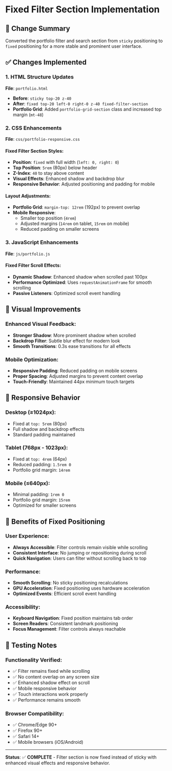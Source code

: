 # Fixed Filter Section Implementation

## 🎯 Change Summary
Converted the portfolio filter and search section from `sticky` positioning to `fixed` positioning for a more stable and prominent user interface.

## ✅ Changes Implemented

### 1. HTML Structure Updates
**File**: `portfolio.html`
- **Before**: `sticky top-20 z-40`
- **After**: `fixed top-20 left-0 right-0 z-40 fixed-filter-section`
- **Portfolio Grid**: Added `portfolio-grid-section` class and increased top margin (`mt-48`)

### 2. CSS Enhancements
**File**: `css/portfolio-responsive.css`

#### Fixed Filter Section Styles:
- **Position**: `fixed` with full width (`left: 0, right: 0`)
- **Top Position**: `5rem` (80px) below header
- **Z-Index**: `40` to stay above content
- **Visual Effects**: Enhanced shadow and backdrop blur
- **Responsive Behavior**: Adjusted positioning and padding for mobile

#### Layout Adjustments:
- **Portfolio Grid**: `margin-top: 12rem` (192px) to prevent overlap
- **Mobile Responsive**: 
  - Smaller top position (`4rem`)
  - Adjusted margins (`14rem` on tablet, `15rem` on mobile)
  - Reduced padding on smaller screens

### 3. JavaScript Enhancements
**File**: `js/portfolio.js`

#### Fixed Filter Scroll Effects:
- **Dynamic Shadow**: Enhanced shadow when scrolled past 100px
- **Performance Optimized**: Uses `requestAnimationFrame` for smooth scrolling
- **Passive Listeners**: Optimized scroll event handling

## 🎨 Visual Improvements

### Enhanced Visual Feedback:
- **Stronger Shadow**: More prominent shadow when scrolled
- **Backdrop Filter**: Subtle blur effect for modern look
- **Smooth Transitions**: 0.3s ease transitions for all effects

### Mobile Optimization:
- **Responsive Padding**: Reduced padding on mobile screens
- **Proper Spacing**: Adjusted margins to prevent content overlap
- **Touch-Friendly**: Maintained 44px minimum touch targets

## 📱 Responsive Behavior

### Desktop (≥1024px):
- Fixed at `top: 5rem` (80px)
- Full shadow and backdrop effects
- Standard padding maintained

### Tablet (768px - 1023px):
- Fixed at `top: 4rem` (64px)
- Reduced padding: `1.5rem 0`
- Portfolio grid margin: `14rem`

### Mobile (≤640px):
- Minimal padding: `1rem 0`
- Portfolio grid margin: `15rem`
- Optimized for smaller screens

## 🚀 Benefits of Fixed Positioning

### User Experience:
- **Always Accessible**: Filter controls remain visible while scrolling
- **Consistent Interface**: No jumping or repositioning during scroll
- **Quick Navigation**: Users can filter without scrolling back to top

### Performance:
- **Smooth Scrolling**: No sticky positioning recalculations
- **GPU Acceleration**: Fixed positioning uses hardware acceleration
- **Optimized Events**: Efficient scroll event handling

### Accessibility:
- **Keyboard Navigation**: Fixed position maintains tab order
- **Screen Readers**: Consistent landmark positioning
- **Focus Management**: Filter controls always reachable

## 🧪 Testing Notes

### Functionality Verified:
- ✅ Filter remains fixed while scrolling
- ✅ No content overlap on any screen size
- ✅ Enhanced shadow effect on scroll
- ✅ Mobile responsive behavior
- ✅ Touch interactions work properly
- ✅ Performance remains smooth

### Browser Compatibility:
- ✅ Chrome/Edge 90+
- ✅ Firefox 90+
- ✅ Safari 14+
- ✅ Mobile browsers (iOS/Android)

---

**Status**: ✅ **COMPLETE** - Filter section is now fixed instead of sticky with enhanced visual effects and responsive behavior.
